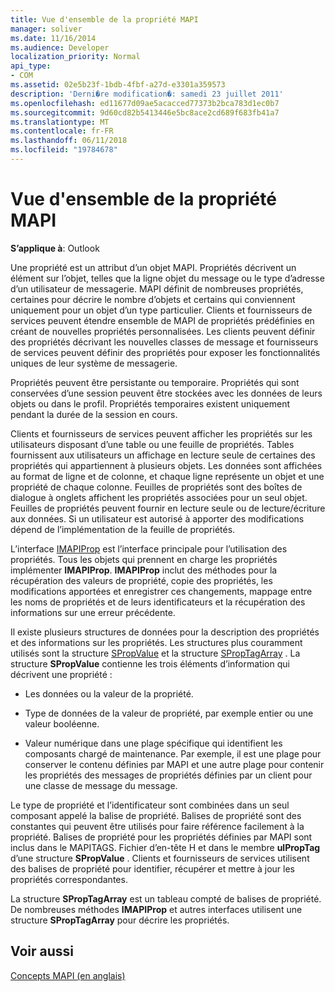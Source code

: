 ```yaml
---
title: Vue d'ensemble de la propriété MAPI
manager: soliver
ms.date: 11/16/2014
ms.audience: Developer
localization_priority: Normal
api_type:
- COM
ms.assetid: 02e5b23f-1bdb-4fbf-a27d-e3301a359573
description: 'Derni�re modification�: samedi 23 juillet 2011'
ms.openlocfilehash: ed11677d09ae5acacced77373b2bca783d1ec0b7
ms.sourcegitcommit: 9d60cd82b5413446e5bc8ace2cd689f683fb41a7
ms.translationtype: MT
ms.contentlocale: fr-FR
ms.lasthandoff: 06/11/2018
ms.locfileid: "19784678"
---
```

# <a name="mapi-property-overview"></a>Vue d'ensemble de la propriété MAPI

  
  
**S’applique à**: Outlook 
  
Une propriété est un attribut d’un objet MAPI. Propriétés décrivent un élément sur l’objet, telles que la ligne objet du message ou le type d’adresse d’un utilisateur de messagerie. MAPI définit de nombreuses propriétés, certaines pour décrire le nombre d’objets et certains qui conviennent uniquement pour un objet d’un type particulier. Clients et fournisseurs de services peuvent étendre ensemble de MAPI de propriétés prédéfinies en créant de nouvelles propriétés personnalisées. Les clients peuvent définir des propriétés décrivant les nouvelles classes de message et fournisseurs de services peuvent définir des propriétés pour exposer les fonctionnalités uniques de leur système de messagerie.
  
Propriétés peuvent être persistante ou temporaire. Propriétés qui sont conservées d’une session peuvent être stockées avec les données de leurs objets ou dans le profil. Propriétés temporaires existent uniquement pendant la durée de la session en cours. 
  
Clients et fournisseurs de services peuvent afficher les propriétés sur les utilisateurs disposant d’une table ou une feuille de propriétés. Tables fournissent aux utilisateurs un affichage en lecture seule de certaines des propriétés qui appartiennent à plusieurs objets. Les données sont affichées au format de ligne et de colonne, et chaque ligne représente un objet et une propriété de chaque colonne. Feuilles de propriétés sont des boîtes de dialogue à onglets affichent les propriétés associées pour un seul objet. Feuilles de propriétés peuvent fournir en lecture seule ou de lecture/écriture aux données. Si un utilisateur est autorisé à apporter des modifications dépend de l’implémentation de la feuille de propriétés.
  
L’interface [IMAPIProp](imapipropiunknown.md) est l’interface principale pour l’utilisation des propriétés. Tous les objets qui prennent en charge les propriétés implémenter **IMAPIProp**. **IMAPIProp** inclut des méthodes pour la récupération des valeurs de propriété, copie des propriétés, les modifications apportées et enregistrer ces changements, mappage entre les noms de propriétés et de leurs identificateurs et la récupération des informations sur une erreur précédente. 
  
Il existe plusieurs structures de données pour la description des propriétés et des informations sur les propriétés. Les structures plus couramment utilisés sont la structure [SPropValue](spropvalue.md) et la structure [SPropTagArray](sproptagarray.md) . La structure **SPropValue** contienne les trois éléments d’information qui décrivent une propriété : 
  
- Les données ou la valeur de la propriété.
    
- Type de données de la valeur de propriété, par exemple entier ou une valeur booléenne. 
    
- Valeur numérique dans une plage spécifique qui identifient les composants chargé de maintenance. Par exemple, il est une plage pour conserver le contenu définies par MAPI et une autre plage pour contenir les propriétés des messages de propriétés définies par un client pour une classe de message du message. 
    
Le type de propriété et l’identificateur sont combinées dans un seul composant appelé la balise de propriété. Balises de propriété sont des constantes qui peuvent être utilisés pour faire référence facilement à la propriété. Balises de propriété pour les propriétés définies par MAPI sont inclus dans le MAPITAGS. Fichier d’en-tête H et dans le membre **ulPropTag** d’une structure **SPropValue** . Clients et fournisseurs de services utilisent des balises de propriété pour identifier, récupérer et mettre à jour les propriétés correspondantes. 
  
La structure **SPropTagArray** est un tableau compté de balises de propriété. De nombreuses méthodes **IMAPIProp** et autres interfaces utilisent une structure **SPropTagArray** pour décrire les propriétés. 
  
## <a name="see-also"></a>Voir aussi



[Concepts MAPI (en anglais)](mapi-concepts.md)

